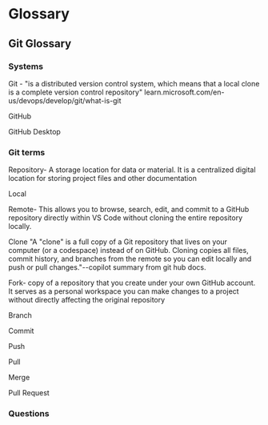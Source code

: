 # Glossary


## Git Glossary

### Systems

Git - "is a distributed version control system, which means that a local clone is a complete version control repository" learn.microsoft.com/en-us/devops/develop/git/what-is-git

GitHub

GitHub Desktop

### Git terms

Repository- A storage location for data or material. It is a centralized digital location for storing project files and other documentation

Local

Remote- This allows you to browse, search, edit, and commit to a GitHub repository directly within VS Code without cloning the entire repository locally. 

Clone "A "clone" is a full copy of a Git repository that lives on your computer (or a codespace) instead of on GitHub. Cloning copies all files, commit history, and branches from the remote so you can edit locally and push or pull changes."--copilot summary from git hub docs.

Fork-  copy of a repository that you create under your own GitHub account. It serves as a personal workspace  you can make changes to a project without directly affecting the original repository

Branch

Commit

Push

Pull

Merge

Pull Request

### Questions
